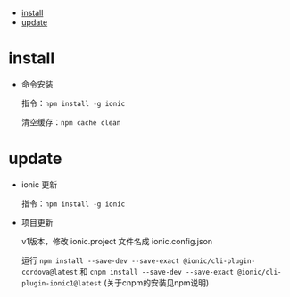 
* [install](#install)
* [update](#update)


# install

- 命令安装

    指令：`npm install -g ionic`

    清空缓存：`npm cache clean`


# update

- ionic 更新

    指令：`npm install -g ionic`

- 项目更新

    v1版本，修改 ionic.project 文件名成 ionic.config.json

    运行 `npm install --save-dev --save-exact @ionic/cli-plugin-cordova@latest` 和 `cnpm install --save-dev --save-exact @ionic/cli-plugin-ionic1@latest` (关于cnpm的安装见npm说明)

